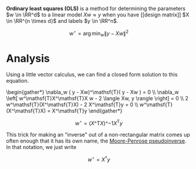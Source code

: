 **Ordinary least squares (OLS)** is a method for determining the parameters $w \in \RR^d$ to a linear model $Xw \approx y$ when you have [[design matrix]] $X \in \RR^{n \times d}$ and labels $y \in \RR^n$.

$$
w^\star = \arg\min_w \lVert y - Xw \rVert^2
$$

# Analysis

Using a little vector calculus, we can find a closed form solution to this equation.

\begin{gather\*}
\nabla_w ( y - Xw)^\mathsf{T}( y - Xw ) = 0 \\\\
\nabla_w \left[ w\^\mathsf{T}X^\mathsf{T}X w - 2 \langle Xw, y \rangle \right] = 0 \\\\
2 w\^\mathsf{T}(X^\mathsf{T}X) - 2 X^\mathsf{T}y = 0 \\\\
w\^\mathsf{T}(X^\mathsf{T}X)  = X^\mathsf{T}y
\end{gather\*}

$$
w^\star = (X\^\mathsf{T}X)\^{-1}X^\mathsf{T}y \tag{OLS Solution}
$$

This trick for making an "inverse" out of a non-rectangular matrix comes up often enough that it has its own name, the [Moore-Penrose pseudoinverse](https://www.wikiwand.com/en/Moore%E2%80%93Penrose_inverse). In that notation, we just write

$$
w^\star = X^\dagger y
$$